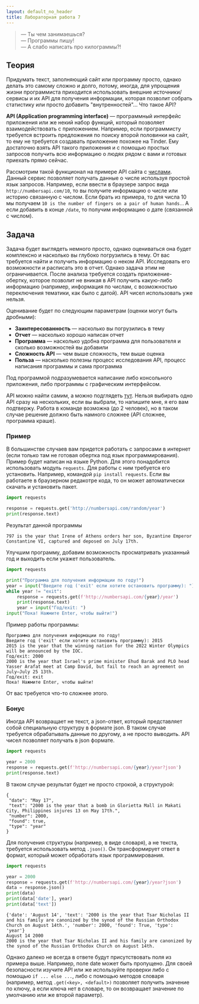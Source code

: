 ```yaml
---
layout: default_no_header
title: Лабораторная работа 7
---
```


> — Ты чем занимаешься?  
> — Программы пишу!  
> — А слабо написать про килограммы?! 

## Теория

Придумать текст, заполняющий сайт или программу просто, однако делать это самому сложно и долго, потому, иногда, для упрощения 
жизни программиста приходится использовать внешние источники/сервисы и их API для получения
информации, которая позволит собрать статистику или просто добавить "внутренностей"... Что такое API? 

**API (Application programming interface)** — программный интерфейс приложения или же некий набор функций, который позволяет
взаимодействовать с приложением. Например, если программисту требуется встроить предложения по поиску второй половинки на сайт,
то ему не требуется создавать приложение похожее на Tinder. Ему достаточно взять API такого приложения и с помощью простых запросов
получить всю информацию о людях рядом с вами и готовых приехать прямо сейчас.

Рассмотрим такой функционал на примере API сайта с [числами](http://numbersapi.com). Данный сервис
позволяет получать данные о числе используя простой язык запросов. Например, если ввести в браузере запрос вида 
`http://numbersapi.com/10`, то вы получите информацию о числе или историю связанную с числом. Если брать из примера, то для числа 10
мы получаем `10 is the number of fingers on a pair of human hands.`. А если добавить в конце `/date`, то получим информацию о 
дате (связанной с числом).

## Задача

Задача будет выглядеть немного просто, однако оцениваться она будет комплексно и насколько вы глубоко погрузились в тему.
От вас требуется найти и получить информацию о неком API. Исследовать его возможности и расписать это в отчет. Однако задача 
этим не ограничивается. После анализа требуется создать приложение-обертку, которое позволит не вникая в API получить какую-либо 
информацию (например, информация по числам, с возможностью переключения тематики, как было с датой). API чисел использовать уже нельзя.

Оценивание будет по следующим параметрам (оценки могут быть дробными):

- **Заинтересованность** — насколько вы погрузились в тему
- **Отчет** — насколько хорошо написан отчет
- **Программа** — насколько удобна программа для пользователя и сколько возможностей вы добавили
- **Сложность API** — чем выше сложность, тем выше оценка
- **Польза** — насколько полезны процесс исследования API, процесс написания программы и сама программа

Под программой подразумевается написание либо консольного приложения, либо программы с графическим интерфейсом.

API можно найти самим, а можно подглядеть [тут](https://github.com/public-apis/public-apis). 
Нельзя выбирать одно API сразу на нескольких, если вы выбрали, то напишите мне, я его вам подтвержу. Работа в команде возможна (до 2 человек), но
в таком случае решение должно быть намного сложнее (API сложнее, программа краше).

### Пример

В большинстве случаев вам придется работать с запросами в интернет (если только там не готовая обертка под язык программирования). 
Пример будет написан на языке Python. Для этого понадобится использовать модуль `requests`. Для работы с ним требуется его установить.
Например, командой `pip install requests`. Если вы работаете в браузерном редакотре кода, то он может автоматически скачать и установить пакет.

```python
import requests

response = requests.get('http://numbersapi.com/random/year')
print(response.text)
```

Результат данной программы

```
797 is the year that Irene of Athens orders her son, Byzantine Emperor Constantine VI, captured and deposed on July 17th.
```

Улучшим программу, добавим возможность просматривать указанный год и выходить если укажет пользователь.

```python
import requests

print("Программа для получения информации по году!")
year = input("Введите год ('exit' если хотите остановить программу): ")
while year != "exit":
    response = requests.get(f'http://numbersapi.com/{year}/year')
    print(response.text)
    year = input("Год/exit: ")
input("Пока! Нажмите Enter, чтобы выйти!")
```

Пример работы программы:
```
Программа для получения информации по году!
Введите год ('exit' если хотите остановить программу): 2015
2015 is the year that the winning nation for the 2022 Winter Olympics will be announced by the IOC.
Год/exit: 2000
2000 is the year that Israel's prime minister Ehud Barak and PLO head Yasser Arafat meet at Camp David, but fail to reach an agreement on July–July 25 13th.
Год/exit: exit
Пока! Нажмите Enter, чтобы выйти!
```

От вас требуется что-то сложнее этого.

### Бонус

Иногда API возвращает не текст, а json-ответ, который представляет собой специальную структуру в формате json. В таком случае требуется
обрабатывать данные по другому, а не просто выводить. API чисел позволяет получать в json формате.

```python
import requests

year = 2000
response = requests.get(f'http://numbersapi.com/{year}/year?json')
print(response.text)
```

В таком случае результат будет не просто строкой, а структурой:

```
{
 "date": "May 17",
 "text": "2000 is the year that a bomb in Glorietta Mall in Makati City, Philippines injures 13 on May 17th.",
 "number": 2000,
 "found": true,
 "type": "year"
}
```

Для получения структуры (например, в виде словаря), а не текста, требуется использовать метод `.json()`. Он трансформирует
ответ в формат, который может обработать язык программирования.

```python
import requests

year = 2000
response = requests.get(f'http://numbersapi.com/{year}/year?json')
data = response.json()
print(data)
print(data['date'], year)
print(data['text'])
```

```
{'date': 'August 14', 'text': '2000 is the year that Tsar Nicholas II and his family are canonized by the synod of the Russian Orthodox Church on August 14th.', 'number': 2000, 'found': True, 'type': 'year'}
August 14 2000
2000 is the year that Tsar Nicholas II and his family are canonized by the synod of the Russian Orthodox Church on August 14th.
```

Однако далеко не всегда в ответе будут присутствовать поля из примера выше. Например, поле date может быть пропущено. Для своей безопасности изучите
API или же используйте проверки либо с помощью `if ... else ...`, либо с помощью методов словаря (например, метод `.get(<key>, <default>)` позволяет
получить значение по ключу, а если ключа нет в словаре, то он возвращает значение по умолчанию или же второй параметр).